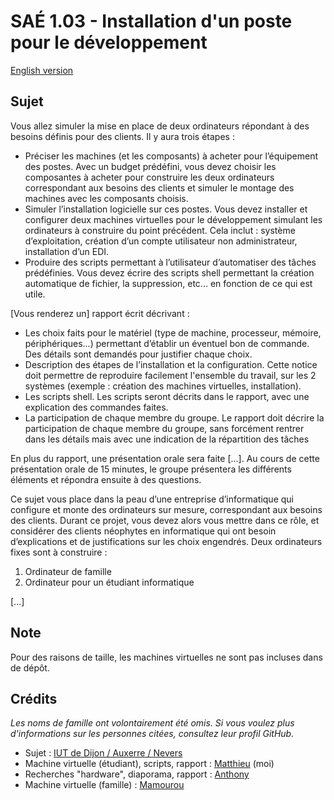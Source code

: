 # SAÉ 1.03 - Installation d'un poste pour le développement

[English version](https://github.com/giroletm/uB-B1-SAE/tree/master/S1_03/README_en.md)

## Sujet

Vous allez simuler la mise en place de deux ordinateurs répondant à des besoins définis pour des clients. Il y aura trois étapes :
- Préciser les machines (et les composants) à acheter pour l’équipement des postes. Avec un budget prédéfini, vous devez choisir les composantes à acheter pour construire les deux ordinateurs correspondant aux besoins des clients et simuler le montage des machines avec les composants choisis.
- Simuler l’installation logicielle sur ces postes. Vous devez installer et configurer deux machines virtuelles pour le développement simulant les ordinateurs à construire du point précédent. Cela inclut : système d’exploitation, création d’un compte utilisateur non administrateur, installation d’un EDI.
- Produire des scripts permettant à l’utilisateur d’automatiser des tâches prédéfinies. Vous devez écrire des scripts shell permettant la création automatique de fichier, la suppression, etc... en fonction de ce qui est utile.

[Vous renderez un] rapport écrit décrivant :
- Les choix faits pour le matériel (type de machine, processeur, mémoire, périphériques...) permettant d’établir un éventuel bon de commande. Des détails sont demandés pour justifier chaque choix.
- Description des étapes de l’installation et la configuration. Cette notice doit permettre de reproduire facilement l'ensemble du travail, sur les 2 systèmes (exemple : création des machines virtuelles, installation).
- Les scripts shell. Les scripts seront décrits dans le rapport, avec une explication des commandes faites.
- La participation de chaque membre du groupe. Le rapport doit décrire la participation de chaque membre du groupe, sans forcément rentrer dans les détails mais avec une indication de la répartition des tâches

En plus du rapport, une présentation orale sera faite [...]. Au cours de cette présentation orale de 15 minutes, le groupe présentera les différents éléments et répondra ensuite à des questions.

Ce sujet vous place dans la peau d’une entreprise d’informatique qui configure et monte des ordinateurs sur mesure, correspondant aux besoins des clients. Durant ce projet, vous devez alors vous mettre dans ce rôle, et considérer des clients néophytes en informatique qui ont besoin d’explications et de justifications sur les choix engendrés. Deux ordinateurs fixes sont à construire :
1. Ordinateur de famille
2. Ordinateur pour un étudiant informatique

[...]

## Note

Pour des raisons de taille, les machines virtuelles ne sont pas incluses dans de dépôt.

## Crédits

*Les noms de famille ont volontairement été omis. Si vous voulez plus d'informations sur les personnes citées, consultez leur profil GitHub.*

- Sujet : [IUT de Dijon / Auxerre / Nevers](https://iutdijon.u-bourgogne.fr/www)
- Machine virtuelle (étudiant), scripts, rapport : [Matthieu](https://github.com/giroletm) (moi)
- Recherches "hardware", diaporama, rapport : [Anthony](https://github.com/anyhony58310)
- Machine virtuelle (famille) : [Mamourou](https://github.com/MrPikuniku)